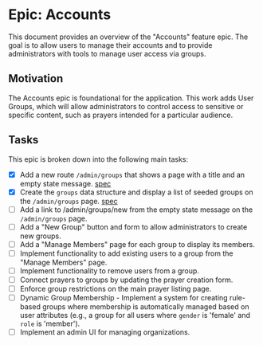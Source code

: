 # Epic: Accounts

This document provides an overview of the "Accounts" feature epic. The goal is to allow users to manage their accounts and to provide administrators with tools to manage user access via groups.

## Motivation

The Accounts epic is foundational for the application. This work adds User Groups, which will allow administrators to control access to sensitive or specific content, such as prayers intended for a particular audience.

## Tasks

This epic is broken down into the following main tasks:

-   [x] Add a new route `/admin/groups` that shows a page with a title and an empty state message.
        [spec](01-add-admin-groups-route-with-empty-state.md)
-   [x] Create the `groups` data structure and display a list of seeded groups on the `/admin/groups` page.
        [spec](02-create-groups-data-structure-and-display-list.md)
-   [ ] Add a link to /admin/groups/new from the empty state message on the `/admin/groups` page.
-   [ ] Add a "New Group" button and form to allow administrators to create new groups.
-   [ ] Add a "Manage Members" page for each group to display its members.
-   [ ] Implement functionality to add existing users to a group from the "Manage Members" page.
-   [ ] Implement functionality to remove users from a group.
-   [ ] Connect prayers to groups by updating the prayer creation form.
-   [ ] Enforce group restrictions on the main prayer listing page.
-   [ ] Dynamic Group Membership - Implement a system for creating rule-based groups where membership is automatically managed based on user attributes (e.g., a group for all users where `gender` is 'female' and `role` is 'member').
-   [ ] Implement an admin UI for managing organizations.
